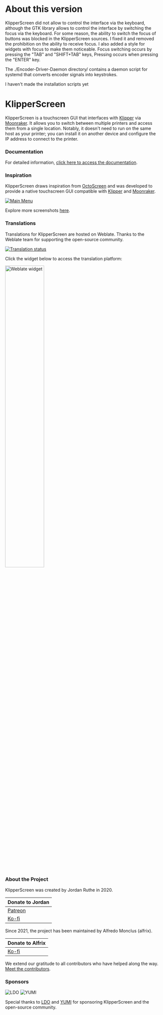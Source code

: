 # About this version

KlipperScreen did not allow to control the interface via the keyboard, although the GTK library allows to control the interface by switching the focus via the keyboard. For some reason, the ability to switch the focus of buttons was blocked in the KlipperScreen sources. I fixed it and removed the prohibition on the ability to receive focus. I also added a style for widgets with focus to make them noticeable. Focus switching occurs by pressing the "TAB" and "SHIFT+TAB" keys, Pressing occurs when pressing the "ENTER" key.

The ./Encoder-Driver-Daemon directory/ contains a daemon script for systemd that converts encoder signals into keystrokes.

I haven't made the installation scripts yet


# KlipperScreen

KlipperScreen is a touchscreen GUI that interfaces with [Klipper](https://github.com/Klipper3d/klipper) via [Moonraker](https://github.com/arksine/moonraker). It allows you to switch between multiple printers and access them from a single location. Notably, it doesn't need to run on the same host as your printer; you can install it on another device and configure the IP address to connect to the printer.

### Documentation

For detailed information, [click here to access the documentation](https://klipperscreen.github.io/KlipperScreen/).

### Inspiration

KlipperScreen draws inspiration from [OctoScreen](https://github.com/Z-Bolt/OctoScreen/) and was developed to provide a native touchscreen GUI compatible with [Klipper](https://github.com/Klipper3d/klipper) and [Moonraker](https://github.com/arksine/moonraker).

[![Main Menu](docs/img/panels/main_panel.png)](https://klipperscreen.readthedocs.io/en/latest/Panels/)

Explore more screenshots [here](https://klipperscreen.readthedocs.io/en/latest/Panels/).

### Translations

Translations for KlipperScreen are hosted on Weblate. Thanks to the Weblate team for supporting the open-source community.

<a href="https://hosted.weblate.org/engage/klipperscreen/">
    <img src="https://hosted.weblate.org/widget/klipperscreen/svg-badge.svg" alt="Translation status" />
</a>

Click the widget below to access the translation platform:

<a href="https://hosted.weblate.org/engage/klipperscreen/">
    <img src="https://hosted.weblate.org/widget/klipperscreen/horizontal-auto.svg" alt="Weblate widget" width="50%" />
</a>

### About the Project

KlipperScreen was created by Jordan Ruthe in 2020.

| Donate to Jordan |
|------------------|
| [Patreon](https://www.patreon.com/klipperscreen) |
| [Ko-fi](https://ko-fi.com/klipperscreen) |

Since 2021, the project has been maintained by Alfredo Monclus (alfrix).

| Donate to Alfrix |
|------------------|
| [Ko-fi](https://ko-fi.com/alfrix) |

We extend our gratitude to all contributors who have helped along the way. [Meet the contributors](https://github.com/KlipperScreen/KlipperScreen/graphs/contributors).

### Sponsors

![LDO](docs/img/sponsors/LDO.png) ![YUMI](docs/img/sponsors/YUMI.png)

Special thanks to [LDO](https://ldomotors.com/) and [YUMI](https://wiki.yumi-lab.com/) for sponsoring KlipperScreen and the open-source community.
